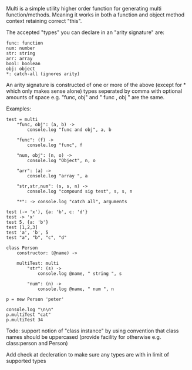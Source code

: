 Multi is a simple utility higher order function for generating multi function/methods. Meaning it works in both a function and object method context retaining correct "this". 

The accepted "types" you can declare in an "arity signature" are:

    func: function
    num: number
    str: string
    arr: array
    bool: boolean
    obj: object
    *: catch-all (ignores arity)
 
An arity signature is constructed of one or more of the above (except for * which only makes sense alone) types seperated by comma with optional amounts of space e.g. "func, obj" and "  func  ,  obj " are the same. 

Examples:

    test = multi
        "func, obj": (a, b) ->
            console.log "func and obj", a, b

        "func": (f) ->
            console.log "func", f

        "num, obj": (n, o) ->
            console.log "Object", n, o

        "arr": (a) -> 
            console.log "array ", a

        "str,str,num": (s, s, n) -> 
            console.log "compound sig test", s, s, n

        "*": -> console.log "catch all", arguments

    test (-> 'x'), {a: 'b', c: 'd'}
    test -> 'x'
    test 5, {a: 'b'}
    test [1,2,3]
    test 'a', 'b', 5
    test "a", "b", "c", "d"

    class Person
        constructor: (@name) ->

        multiTest: multi
            "str": (s) ->
                console.log @name, " string ", s

            "num": (n) ->
                console.log @name, " num ", n

    p = new Person 'peter'

    console.log "\n\n"
    p.multiTest "cat"
    p.multiTest 34

Todo: 
support notion of "class instance" by using convention that class names should be uppercased (provide facility for otherwise e.g. class:person and Person)

Add check at decleration to make sure any types are with in limit of supported types 
